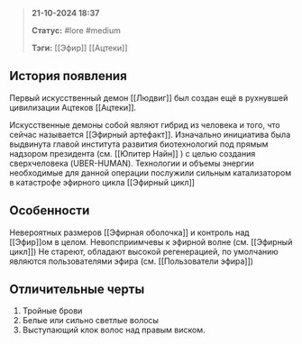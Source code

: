 > **21-10-2024 18:37**
> 
> **Статус:** #lore #medium
> 
> **Тэги:** [[Эфир]] [[Ацтеки]]

## История появления

Первый искусственный демон [[Людвиг]] был создан ещё в рухнувшей цивилизации Ацтеков [[Ацтеки]]. 

Искусственные демоны собой являют гибрид из человека и того, что сейчас называется [[Эфирный артефакт]]. Изначально инициатива была выдвинута главой института развития биотехнологий под прямым надзором президента (см. [[Юпитер Найн]] ) с целью создания сверхчеловека (UBER-HUMAN). Технологии и объемы энергии необходимые для данной операции послужили сильным катализатором в катастрофе эфирного цикла [[Эфирный цикл]]
## Особенности
Невероятных размеров [[Эфирная оболочка]] и контроль над [[Эфир]]ом в целом. 
Невопсприимчевы к эфирной волне (см.  [[Эфирный цикл]])
Не стареют, обладают высокой регенерацией, по умолчанию являются пользователями эфира (см. [[Пользователи эфира]])

## Отличительные черты

1. Тройные брови
2. Белые или сильно светлые волосы
3. Выступающий клок волос над правым виском. 
